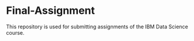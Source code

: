 # Final-Assignment
This repository is used for submitting assignments of the IBM Data Science course.
